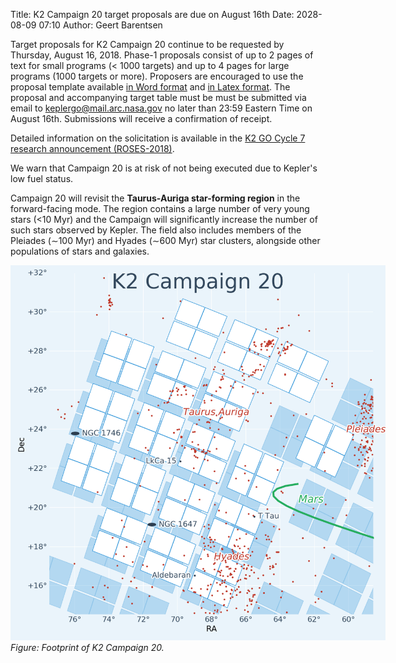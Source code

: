 Title: K2 Campaign 20 target proposals are due on August 16th
Date: 2028-08-09 07:10
Author: Geert Barentsen

Target proposals for K2 Campaign 20 continue to be requested by Thursday, August 16, 2018.
Phase-1 proposals consist of up to 2 pages of text for small programs (< 1000 targets)
and up to 4 pages for large programs (1000 targets or more).
Proposers are encouraged to use the proposal template available <a href="data/K2/k2go7_template.docx">in Word format</a> and <a href="data/K2/k2go7_template.tex">in Latex format</a>.
The proposal and accompanying target table must be must be submitted via email
to <a href="mailto:keplergo@mail.arc.nasa.gov">keplergo@mail.arc.nasa.gov</a>
no later than 23:59 Eastern Time on August 16th.
Submissions will receive a confirmation of receipt.

Detailed information on the solicitation is available in the
[K2 GO Cycle 7 research announcement (ROSES-2018)](https://nspires.nasaprs.com/external/viewrepositorydocument/cmdocumentid=610960/solicitationId=%7B8A2B07C0-F3D9-677F-0C28-F0E8406FC3CD%7D/viewSolicitationDocument=1/D.7%20K2%20Cycle%207%20Amend%2019.pdf).

We warn that Campaign 20 is at risk of not being executed due to Kepler's low fuel status.

Campaign 20 will revisit the **Taurus-Auriga star-forming region** in the
forward-facing mode.
The region contains a large number of very young stars (<10 Myr)
and the Campaign will significantly increase the number of such stars observed by Kepler.
The field also includes members of the Pleiades (&sim;100 Myr) and Hyades (&sim;600 Myr) star clusters,
alongside other populations of stars and galaxies.

<p>
<img src="images/k2/k2-c20-field.png" style="max-width: 600px;" alt="Footprint of K2 Campaign 20"/><br/>
<i>Figure: Footprint of K2 Campaign 20.</i>
</p>
